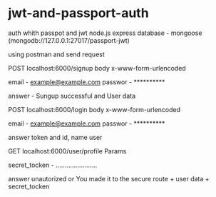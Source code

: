 # jwt-and-passport-auth
auth whith passpot and jwt node.js express 
database - mongoose (mongodb://127.0.0.1:27017/passport-jwt)

using postman and send request 

POST localhost:6000/signup 
body
x-www-form-urlencoded 

email - example@example.com
passwor - **********

answer - Sungup successful and User data



POST localhost:6000/login
body
x-www-form-urlencoded

email - example@example.com
passwor - **********

answer token and id, name user


GET localhost:6000/user/profile
Params

secret_tocken - .......................

answer unautorized or You made it to the secure route + user data + secret_tocken
